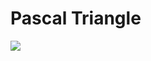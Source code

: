 # Pascal Triangle

<img src=https://camo.githubusercontent.com/70f9760eb6ba8bd5b2684c22d6a455c96ad664e3e9aacc94514412708e28f350/68747470733a2f2f7777772e636f646564726f6d652e636f6d2f77702d636f6e74656e742f75706c6f6164732f323031392f30362f70617363616c73747269616e676c655f62616e6e65722e706e67>
